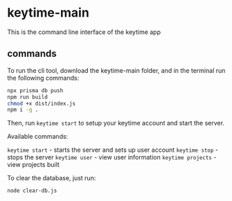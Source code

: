 # keytime-main

This is the command line interface of the keytime app

## commands

To run the cli tool, download the keytime-main folder, and in the terminal run the following commands:

```bash
npx prisma db push
npm run build
chmod +x dist/index.js
npm i -g .
```

Then, run `keytime start` to setup your keytime account and start the server.

Available commands:

`keytime start` - starts the server and sets up user account
`keytime stop` - stops the server
`keytime user` - view user information
`keytime projects` - view projects built

To clear the database, just run:

```bash
node clear-db.js
```

<!-- to check if the server is still running:
lsof -ti:8081

to kill the server:
kill -TERM <PID>

to setup the prisma db:
npx prisma generate
npx prisma migrate dev -->
